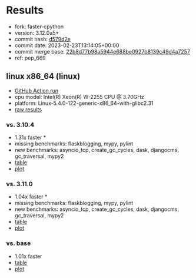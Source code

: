 # Results

- fork: faster-cpython
- version: 3.12.0a5+
- commit hash: [d579d2e](https://github.com/faster%2dcpython/cpython/commit/d579d2e)
- commit date: 2023-02-23T13:14:05+00:00
- commit merge base: [22b8d77b98a5944e688be0927b8139c49d4a7257](https://github.com/faster%2dcpython/cpython/commit/22b8d77b98a5944e688be0927b8139c49d4a7257)
- ref: pep_669

## linux x86_64 (linux)

- [GitHub Action run](https://github.com/faster-cpython/benchmarking/actions/runs/4253128438)
- cpu model: Intel(R) Xeon(R) W-2255 CPU @ 3.70GHz
- platform: Linux-5.4.0-122-generic-x86_64-with-glibc2.31
- [raw results](bm-20230223-linux-x86_64-faster%252dcpython-pep_669-3.12.0a5%2B-d579d2e.json)

### vs. 3.10.4

- 1.31x faster \*
- missing benchmarks: flaskblogging, mypy, pylint
- new benchmarks: asyncio_tcp, create_gc_cycles, dask, djangocms, gc_traversal, mypy2
- [table](bm-20230223-linux-x86_64-faster%252dcpython-pep_669-3.12.0a5%2B-d579d2e-vs-3.10.4.md)
- [plot](bm-20230223-linux-x86_64-faster%252dcpython-pep_669-3.12.0a5%2B-d579d2e-vs-3.10.4.png)

### vs. 3.11.0

- 1.04x faster \*
- missing benchmarks: flaskblogging, mypy, pylint
- new benchmarks: asyncio_tcp, create_gc_cycles, dask, djangocms, gc_traversal, mypy2
- [table](bm-20230223-linux-x86_64-faster%252dcpython-pep_669-3.12.0a5%2B-d579d2e-vs-3.11.0.md)
- [plot](bm-20230223-linux-x86_64-faster%252dcpython-pep_669-3.12.0a5%2B-d579d2e-vs-3.11.0.png)

### vs. base

- 1.01x faster
- [table](bm-20230223-linux-x86_64-faster%252dcpython-pep_669-3.12.0a5%2B-d579d2e-vs-base.md)
- [plot](bm-20230223-linux-x86_64-faster%252dcpython-pep_669-3.12.0a5%2B-d579d2e-vs-base.png)

